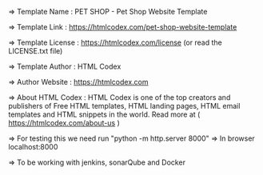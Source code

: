   =>  Template Name    : PET SHOP - Pet Shop Website Template

  =>  Template Link    : https://htmlcodex.com/pet-shop-website-template

  =>  Template License : https://htmlcodex.com/license (or read the LICENSE.txt file)

  =>  Template Author  : HTML Codex

  =>  Author Website   : https://htmlcodex.com

  =>  About HTML Codex : HTML Codex is one of the top creators and publishers of Free HTML templates, HTML landing pages, HTML email templates and HTML snippets in the world. Read more at ( https://htmlcodex.com/about-us )

  => For testing this we need run "python -m http.server 8000"
  => In browser localhost:8000

  => To be working with jenkins, sonarQube and Docker
